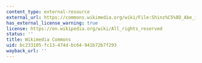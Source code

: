 ```yaml
---
content_type: external-resource
external_url: https://commons.wikimedia.org/wiki/File:Shinz%C5%8D_Abe_in_Brussels.jpeg
has_external_license_warning: true
license: https://en.wikipedia.org/wiki/All_rights_reserved
status: ''
title: Wikimedia Commons
uid: bc233105-fc13-474d-bc64-941b72b7f293
wayback_url: ''
---
```

